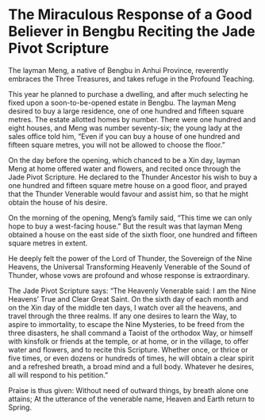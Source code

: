 # The Miraculous Response of a Good Believer in Bengbu Reciting the Jade Pivot Scripture

The layman Meng, a native of Bengbu in Anhui Province, reverently embraces the Three Treasures, and takes refuge in the Profound Teaching.

This year he planned to purchase a dwelling, and after much selecting he fixed upon a soon-to-be-opened estate in Bengbu. The layman Meng desired to buy a large residence, one of one hundred and fifteen square metres. The estate allotted homes by number. There were one hundred and eight houses, and Meng was number seventy-six; the young lady at the sales office told him, “Even if you can buy a house of one hundred and fifteen square metres, you will not be allowed to choose the floor.”

On the day before the opening, which chanced to be a Xin day, layman Meng at home offered water and flowers, and recited once through the Jade Pivot Scripture. He declared to the Thunder Ancestor his wish to buy a one hundred and fifteen square metre house on a good floor, and prayed that the Thunder Venerable would favour and assist him, so that he might obtain the house of his desire.

On the morning of the opening, Meng’s family said, “This time we can only hope to buy a west-facing house.” But the result was that layman Meng obtained a house on the east side of the sixth floor, one hundred and fifteen square metres in extent.

He deeply felt the power of the Lord of Thunder, the Sovereign of the Nine Heavens, the Universal Transforming Heavenly Venerable of the Sound of Thunder, whose vows are profound and whose response is extraordinary.

The Jade Pivot Scripture says: “The Heavenly Venerable said: I am the Nine Heavens’ True and Clear Great Saint. On the sixth day of each month and on the Xin day of the middle ten days, I watch over all the heavens, and travel through the three realms. If any one desires to learn the Way, to aspire to immortality, to escape the Nine Mysteries, to be freed from the three disasters, he shall command a Taoist of the orthodox Way, or himself with kinsfolk or friends at the temple, or at home, or in the village, to offer water and flowers, and to recite this Scripture. Whether once, or thrice or five times, or even dozens or hundreds of times, he will obtain a clear spirit and a refreshed breath, a broad mind and a full body. Whatever he desires, all will respond to his petition.”

Praise is thus given: Without need of outward things, by breath alone one attains; At the utterance of the venerable name, Heaven and Earth return to Spring.
